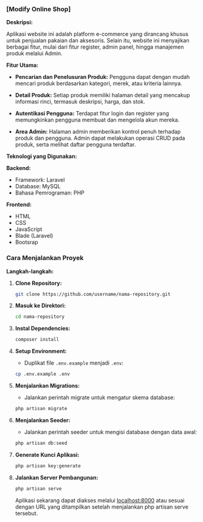 ### [Modify Online Shop]

**Deskripsi:**

Aplikasi website ini adalah platform e-commerce yang dirancang khusus untuk penjualan pakaian dan aksesoris. Selain itu, website ini menyajikan berbagai fitur, mulai dari fitur register, admin panel, hingga manajemen produk melalui Admin.

**Fitur Utama:**

- **Pencarian dan Penelusuran Produk:**
  Pengguna dapat dengan mudah mencari produk berdasarkan kategori, merek, atau kriteria lainnya.

- **Detail Produk:**
  Setiap produk memiliki halaman detail yang mencakup informasi rinci, termasuk deskripsi, harga, dan stok.

- **Autentikasi Pengguna:**
  Terdapat fitur login dan register yang memungkinkan pengguna membuat dan mengelola akun mereka.

- **Area Admin:**
  Halaman admin memberikan kontrol penuh terhadap produk dan pengguna. Admin dapat melakukan operasi CRUD pada produk, serta melihat daftar pengguna terdaftar.

**Teknologi yang Digunakan:**

**Backend:**
- Framework: Laravel
- Database: MySQL
- Bahasa Pemrograman: PHP

**Frontend:**
- HTML
- CSS
- JavaScript
- Blade (Laravel)
- Bootsrap

### Cara Menjalankan Proyek

**Langkah-langkah:**

1. **Clone Repository:**
   ```bash
   git clone https://github.com/username/nama-repository.git
   ```

2. **Masuk ke Direktori:**
   ```bash
   cd nama-repository
   ```

3. **Instal Dependencies:**
   ```bash
   composer install
   ```

4. **Setup Environment:**
   - Duplikat file `.env.example` menjadi `.env`:
    ```bash
    cp .env.example .env
    ```
 

5. **Menjalankan Migrations:**
   - Jalankan perintah migrate untuk mengatur skema database:
    ```bash
    php artisan migrate
    ```

6. **Menjalankan Seeder:**
   - Jalankan perintah seeder untuk mengisi database dengan data awal:
    ```bash
    php artisan db:seed
    ```

7. **Generate Kunci Aplikasi:**
   ```bash
   php artisan key:generate
   ```

8. **Jalankan Server Pembangunan:**
   ```bash
   php artisan serve
   ```

   Aplikasi sekarang dapat diakses melalui [localhost:8000](http://localhost:8000) atau sesuai dengan URL yang ditampilkan setelah menjalankan php artisan serve tersebut.
